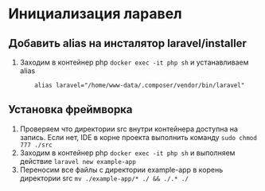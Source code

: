 # Инициализация ларавел

## Добавить alias на инсталятор laravel/installer
1. Заходим в контейнер php `docker exec -it php sh` и устанавливаем alias
    ```shell
        alias laravel="/home/www-data/.composer/vendor/bin/laravel"
    ```

## Установка фреймворка

1. Проверяем что директории src внутри контейнера доступна на запись. Если нет, IDE в корне проекта выполнить команду `sudo chmod 777 ./src`
2. Заходим в контейнер php `docker exec -it php sh` и выполняем действие `laravel new example-app`
3. Переносим все файлы с директории example-app в корень директории src `mv ./example-app/* ./ && ./.* ./`